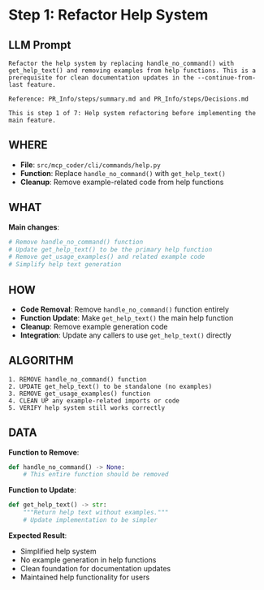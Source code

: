 # Step 1: Refactor Help System

## LLM Prompt
```
Refactor the help system by replacing handle_no_command() with get_help_text() and removing examples from help functions. This is a prerequisite for clean documentation updates in the --continue-from-last feature.

Reference: PR_Info/steps/summary.md and PR_Info/steps/Decisions.md

This is step 1 of 7: Help system refactoring before implementing the main feature.
```

## WHERE
- **File**: `src/mcp_coder/cli/commands/help.py`
- **Function**: Replace `handle_no_command()` with `get_help_text()`
- **Cleanup**: Remove example-related code from help functions

## WHAT
**Main changes**:
```python
# Remove handle_no_command() function
# Update get_help_text() to be the primary help function
# Remove get_usage_examples() and related example code
# Simplify help text generation
```

## HOW
- **Code Removal**: Remove `handle_no_command()` function entirely
- **Function Update**: Make `get_help_text()` the main help function
- **Cleanup**: Remove example generation code
- **Integration**: Update any callers to use `get_help_text()` directly

## ALGORITHM
```
1. REMOVE handle_no_command() function
2. UPDATE get_help_text() to be standalone (no examples)
3. REMOVE get_usage_examples() function
4. CLEAN UP any example-related imports or code
5. VERIFY help system still works correctly
```

## DATA
**Function to Remove**:
```python
def handle_no_command() -> None:
    # This entire function should be removed
```

**Function to Update**:
```python
def get_help_text() -> str:
    """Return help text without examples."""
    # Update implementation to be simpler
```

**Expected Result**:
- Simplified help system
- No example generation in help functions
- Clean foundation for documentation updates
- Maintained help functionality for users
